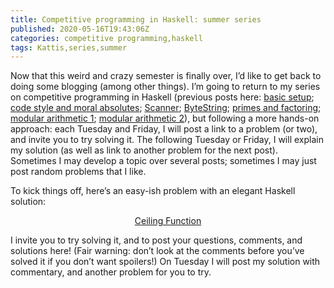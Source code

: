 ```yaml
---
title: Competitive programming in Haskell: summer series
published: 2020-05-16T19:43:06Z
categories: competitive programming,haskell
tags: Kattis,series,summer
---
```


<p>Now that this weird and crazy semester is finally over, I’d like to get back to doing some blogging (among other things). I’m going to return to my series on competitive programming in Haskell (previous posts here: <a href="https://byorgey.wordpress.com/2019/04/24/competitive-programming-in-haskell-basic-setup/">basic setup</a>; <a href="https://byorgey.wordpress.com/2019/04/30/code-style-and-moral-absolutes/">code style and moral absolutes</a>; <a href="https://byorgey.wordpress.com/2019/05/22/competitive-programming-in-haskell-scanner/">Scanner</a>; <a href="https://byorgey.wordpress.com/2019/10/12/competitive-programming-in-haskell-reading-large-inputs-with-bytestring/">ByteString</a>; <a href="https://byorgey.wordpress.com/2020/02/07/competitive-programming-in-haskell-primes-and-factoring/">primes and factoring</a>; <a href="https://byorgey.wordpress.com/2020/02/15/competitive-programming-in-haskell-modular-arithmetic-part-1/">modular arithmetic 1</a>; <a href="https://byorgey.wordpress.com/2020/03/03/competitive-programming-in-haskell-modular-arithmetic-part-2/">modular arithmetic 2</a>), but following a more hands-on approach: each Tuesday and Friday, I will post a link to a problem (or two), and invite you to try solving it. The following Tuesday or Friday, I will explain my solution (as well as link to another problem for the next post). Sometimes I may develop a topic over several posts; sometimes I may just post random problems that I like.</p>
<p>To kick things off, here’s an easy-ish problem with an elegant Haskell solution:</p>
<div style="text-align:center;">
<p><a href="https://open.kattis.com/problems/ceiling">Ceiling Function</a></p>
</div>
<p>I invite you to try solving it, and to post your questions, comments, and solutions here! (Fair warning: don’t look at the comments before you’ve solved it if you don’t want spoilers!) On Tuesday I will post my solution with commentary, and another problem for you to try.</p>

